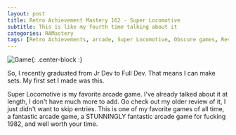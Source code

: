 ```yaml
---
layout: post
title: Retro Achievement Mastery 162 - Super Locomotive
subtitle: This is like my fourth time talking about it
categories: RAMastery
tags: [Retro Achievements, arcade, Super Locomotive, Obscure games, Reviews]
---
```



![Game](https://imgur.com/6fvLoRZ.png){: .center-block :}

So, I recently graduated from Jr Dev to Full Dev. That means I can make sets. My first set I made was this.

Super Locomotive is my favorite arcade game. I've already talked about it at length, I don't have much more to add. Go check out my older review of it, I just didn't want to skip entries. This is one of my favorite games of all time, a fantastic arcade game, a STUNNINGLY fantastic arcade game for fucking 1982, and well worth your time.
